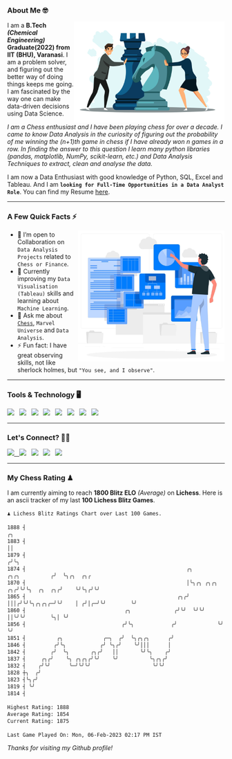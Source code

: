 ### About Me 🤓
<img align="right" alt="Coding" width="350" src="https://github.com/Laxman-Lakhan/Laxman-Lakhan/blob/master/Assets/Chess_Vector.jpg">   

I am a **B.Tech** _**(Chemical Engineering)**_ **Graduate(2022) from IIT (BHU), Varanasi**. I am a problem solver, and figuring out the better way of doing things keeps me going. I am fascinated by the way one can make data-driven decisions using Data Science. 

_I am a Chess enthusiast and I have been playing chess for over a decade. I came to know Data Analysis in the curiosity of figuring out the probability of me winning the (n+1)th game in chess if I have already won n games in a row. In finding the answer to this question I learn many python libraries (pandas, matplotlib, NumPy, scikit-learn, etc.) and Data Analysis Techniques to extract, clean and analyse the data._

I am now a Data Enthusiast with good knowledge of Python, SQL, Excel and Tableau. And I am **`looking for Full-Time Opportunities in a Data Analyst Role`**. You can find my Resume
 [here](https://drive.google.com/file/d/1UIOoogRLj5eGQFQBkuvMmTISZVdl2Ok7/view?usp=sharing).


---

### A Few Quick Facts ⚡️
<img align="right" alt="Coding" width="340" src="https://github.com/Laxman-Lakhan/Laxman-Lakhan/blob/master/Assets/Data_Vector.jpg">   

- 🤝 I’m open to Collaboration on `Data Analysis Projects` related to `Chess or Finance`.
- 📖 Currently improving my `Data Visualisation (Tableau)` skills and learning about `Machine Learning`.
- 💬 Ask me about [`Chess`](https://lichess.org/@/YourKingIsInDanger), `Marvel Universe` and `Data Analysis`.
- ⚡️ Fun fact: I have great observing skills, not like sherlock holmes, but `"You see, and I observe"`.

---
### Tools & Technology 🖥

<img src="https://img.shields.io/badge/Python-white?logo=Python&logoColor=ColorName&style=ShieldStyle" /> &nbsp;
<img src="https://img.shields.io/badge/MySQL-white?logo=MySQL&logoColor=ColorName&style=ShieldStyle" /> &nbsp;
<img src="https://img.shields.io/badge/Tableau-white?logo=Tableau&logoColor=ColorName&style=ShieldStyle" /> &nbsp;
<img src="https://img.shields.io/badge/Excel-white?logo=Microsoft+Excel&logoColor=196F3D&style=ShieldStyle" /> &nbsp;
<img src="https://img.shields.io/badge/Jupyter-white?logo=Jupyter&logoColor=ColorName&style=ShieldStyle" /> &nbsp;
<img src="https://img.shields.io/badge/pandas-white?logo=Pandas&logoColor=000080&style=ShieldStyle" /> &nbsp;
<img src="https://img.shields.io/badge/numpy-white?logo=Numpy&logoColor=85C1E9&style=ShieldStyle" /> &nbsp;
<img src="https://img.shields.io/badge/scikit learn-white?logo=Scikit+Learn&logoColor=ColorName&style=ShieldStyle" /> &nbsp;



---

### Let's Connect? 🫳🏻

<a href="mailto:laxmansingh.lakhan@gmail.com"> <img src="https://img.icons8.com/fluent/48/000000/gmail.png" width="3.5%"/> &nbsp;
[<img src="https://img.icons8.com/color/48/000000/linkedin.png" width="3.5%"/>](https://www.linkedin.com/in/laxman-lakhan/)  &nbsp;
[<img src="https://img.icons8.com/fluent/48/000000/facebook-new.png" width="3.5%"/>](https://www.facebook.com/s.laxmanlakhan/)  &nbsp;
[<img src="https://img.icons8.com/fluent/48/000000/instagram-new.png" width="3.5%"/>](https://www.instagram.com/laxman.lakhan/)  &nbsp;
[<img src="https://img.icons8.com/color/48/000000/twitter.png" width="3.5%"/>](https://twitter.com/laxman__lakhan)  &nbsp;

 ---
  
### My Chess Rating ♟
  
I am currently aiming to reach **1800 Blitz ELO** *(Average)* on **Lichess**. Here is an ascii tracker of my last **100 Lichess Blitz Games**.

  ```
  ♟︎ 𝙻𝚒𝚌𝚑𝚎𝚜𝚜 𝙱𝚕𝚒𝚝𝚣 𝚁𝚊𝚝𝚒𝚗𝚐𝚜 𝙲𝚑𝚊𝚛𝚝 𝚘𝚟𝚎𝚛 𝙻𝚊𝚜𝚝 𝟷00 𝙶𝚊𝚖𝚎𝚜.
  
1888 ┤                                                                                        ╭╮
1883 ┤                                                                                        ││
1879 ┤                                                                                       ╭╯╰╮
1874 ┤                                                    ╭╮                  ╭╮╭╮          ╭╯  ╰╮╭╮  ╭╮╭
1870 ┤                                                    │╰╮╭╮ ╭╮╭╮       ╭╮╭╯╰╯╰╮  ╭╮  ╭╮╭╯    ╰╯╰╮╭╯╰╯
1865 ┤                                                 ╭╮╭╯ │││╭╯╰╯╰╮╭╮╭╮╭─╯╰╯    │ ╭╯│╭─╯╰╯        ╰╯
1860 ┤                                ╭╮              ╭╯╰╯  ╰╯╰╯    ││╰╯╰╯        ╰╮│ ╰╯
1856 ┤                               ╭╯╰╮            ╭╯             ╰╯             ╰╯
1851 ┤          ╭╮             ╭─╮  ╭╯  ╰╮╭╮╭╮      ╭╯
1846 ┤         ╭╯╰╮           ╭╯ ╰╮╭╯    ╰╯│││      │
1842 ┤        ╭╯  ╰╮       ╭╮╭╯   ││       ╰╯╰╮    ╭╯
1837 ┤     ╭╮╭╯    ╰╮ ╭╮╭╮╭╯╰╯    ╰╯          ╰╮╭╮╭╯
1832 ┤    ╭╯╰╯      ╰─╯╰╯╰╯                    ╰╯╰╯
1828 ┼╮  ╭╯
1823 ┤╰╮╭╯
1819 ┤ ╰╯
1814 ┤ 

Highest Rating: 1888
Average Rating: 1854
Current Rating: 1875 

Last Game Played On: Mon, 06-Feb-2023 02:17 PM IST
  ```
  
  
*Thanks for visiting my Github profile!*
